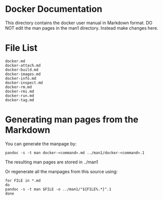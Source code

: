Docker Documentation
====================

This directory contains the docker user manual in Markdown format.
DO NOT edit the man pages in the man1 directory. Instead make changes here.

# File List

    docker.md
    docker-attach.md
    docker-build.md
    docker-images.md
    docker-info.md
    docker-inspect.md
    docker-rm.md
    docker-rmi.md
    docker-run.md
    docker-tag.md

# Generating man pages from the Markdown
You can generate the manpage by:

    pandoc -s -t man docker-<command>.md ../man1/docker-<command>.1

The resulting man pages are stored in ../man1

Or regenerate all the manpages from this source using:

    for FILE in *.md
    do
    pandoc -s -t man $FILE -o ../man1/"${FILE%.*}".1
    done
